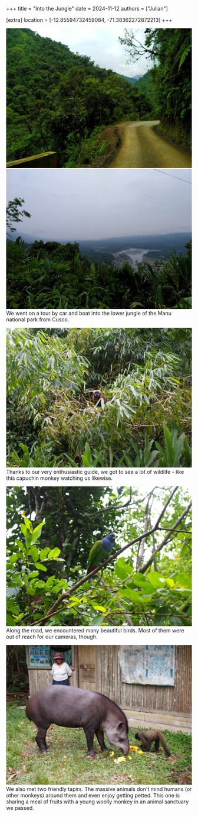 +++
title = "Into the Jungle"
date = 2024-11-12
authors = ["Julian"]

[extra]
location = [-12.85594732459084, -71.38362272872213]
+++

![A brown road between very green jungle](road.jpg)
![View over green plants onto a river through a wide, flat jungle landscape](river.jpg)
We went on a tour by car and boat into the lower jungle of the Manu national park from Cusco.

![A capuchin monkey sitting in a bamboo bush and watching the photographer](monkey.jpg)
Thanks to our very enthusiastic guide, we got to see a lot of wildlife - like this capuchin monkey watching us likewise.

![A small green parrot with a blue head on a branch](bird.jpg)
Along the road, we encountered many beautiful birds.
Most of them were out of reach for our cameras, though.

![A full-grown tapir and a smaller woolly monkey enjoying some yellow fruit in front of some kind of wooden shed with a woman wearing a red hat watching over them](tapir.jpg)
We also met two friendly tapirs.
The massive animals don't mind humans (or other monkeys) around them and even enjoy getting petted.
This one is sharing a meal of fruits with a young woolly monkey in an animal sanctuary we passed.
